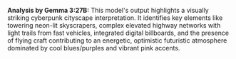 **Analysis by Gemma 3:27B:** This model's output highlights a visually striking cyberpunk cityscape interpretation. It identifies key elements like towering neon-lit skyscrapers, complex elevated highway networks with light trails from fast vehicles, integrated digital billboards, and the presence of flying craft contributing to an energetic, optimistic futuristic atmosphere dominated by cool blues/purples and vibrant pink accents.